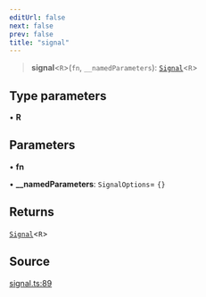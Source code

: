 ```yaml
---
editUrl: false
next: false
prev: false
title: "signal"
---
```


> **signal**\<`R`\>(`fn`, `__namedParameters`): [`Signal`](../type-aliases/Signal.md)\<`R`\>

## Type parameters

• **R**

## Parameters

• **fn**

• **\_\_namedParameters**: `SignalOptions`= `{}`

## Returns

[`Signal`](../type-aliases/Signal.md)\<`R`\>

## Source

[signal.ts:89](https://github.com/nodenogg-in/alpha-p2p/blob/1896b55/packages/statekit/src/signal.ts#L89)

